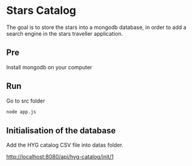 # Stars Catalog

The goal is to store the stars into a mongodb database, in order to add a search engine in the stars traveller application.

## Pre

Install mongodb on your computer

## Run

Go to src folder

```bash
node app.js
```

## Initialisation of the database

Add the HYG catalog CSV file into datas folder.

<http://localhost:8080/api/hyg-catalog/init/1>
